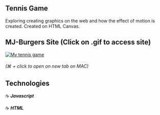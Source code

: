 ## Tennis Game

Exploring creating graphics on the web and how the effect of motion is created.  Created on HTML Canvas.

## MJ-Burgers Site (Click on .gif to access site)

<a href="http://tennis-jg.surge.sh/" target="_blank"><img src="https://i.imgflip.com/2zsu4q.gif" title="My tennis game" /></a><br>
###### (&#x2318; + click to open on new tab on MAC)

## Technologies

:coffee: **_Javascript_**

:coffee: **_HTML_**
